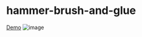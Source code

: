 # hammer-brush-and-glue

[Demo](https://kseniapedaksoo.com/https://kseniapedaksoo.com/hammer-brush-and-glue)
![image](https://github.com/kseniapedaksoo/hammer-brush-and-glue/assets/83992947/7afd8cad-2fea-421f-a721-3926a0921206)

